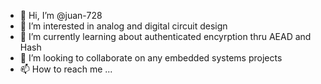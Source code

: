 - 👋 Hi, I’m @juan-728
- 👀 I’m interested in analog and digital circuit design
- 🌱 I’m currently learning about authenticated encyrption thru AEAD and Hash
- 💞️ I’m looking to collaborate on any embedded systems projects
- 📫 How to reach me ...

<!---
juan-728/juan-728 is a ✨ special ✨ repository because its `README.md` (this file) appears on your GitHub profile.
You can click the Preview link to take a look at your changes.
--->
